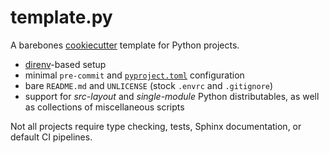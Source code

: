# template.py

A barebones [cookiecutter](https://github.com/cookiecutter/cookiecutter) template for Python projects.

  - [direnv](https://github.com/direnv/direnv)-based setup
  - minimal `pre-commit`
    and [`pyproject.toml`](https://setuptools.pypa.io/en/latest/userguide/quickstart.html#basic-use)
    configuration
  - bare `README.md` and `UNLICENSE`
    (stock `.envrc` and `.gitignore`)
  - support for _src-layout_ and _single-module_ Python distributables,
    as well as collections of miscellaneous scripts

Not all projects require type checking, tests, Sphinx documentation,
or default CI pipelines.

